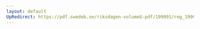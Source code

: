 ```yaml
---
layout: default
UpRedirect: https://pdf.swedeb.se/riksdagen-volumeG-pdf/199091/reg_199091/reg_199091_0487.pdf
---
```

